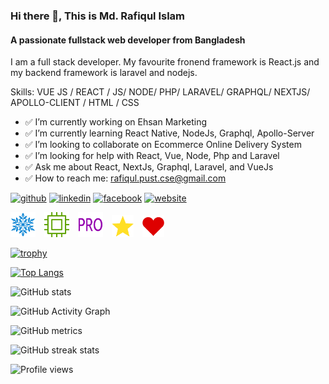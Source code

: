 <!-- ![A passionate fullstack web developer from Bangladesh](https://scontent.frjh1-1.fna.fbcdn.net/v/t39.30808-6/277736332_124910266789501_2916874597409137460_n.jpg?_nc_cat=104&ccb=1-7&_nc_sid=e3f864&_nc_eui2=AeHiWvmAcytaIGm4DmppFFs9K-XLXicAW-0r5cteJwBb7eoAenJC00LQpTGdi1AeZXHZ4LuN7q3XJ0iR2Wy1fSR8&_nc_ohc=DrOrvX4CMMgAX-TMXhZ&tn=6g74O8hqpgCEV6WM&_nc_ht=scontent.frjh1-1.fna&oh=00_AT8ITc1iRmgu_87dPoZOHzzf_gZTWrPmH3r0Y_kGdTR2hA&oe=62973A15) -->

### Hi there 👋, This is Md. Rafiqul Islam
#### A passionate fullstack web developer from Bangladesh


I am a full stack developer. My favourite fronend framework is React.js and my backend framework is laravel and nodejs.

Skills: VUE JS / REACT / JS/ NODE/ PHP/ LARAVEL/ GRAPHQL/ NEXTJS/ APOLLO-CLIENT / HTML / CSS

- ✅ I’m currently working on Ehsan Marketing 
- ✅ I’m currently learning React Native, NodeJs, Graphql, Apollo-Server 
- ✅ I’m looking to collaborate on Ecommerce Online Delivery System 
- ✅ I’m looking for help with React, Vue, Node, Php and Laravel 
- ✅ Ask me about React, NextJs, Graphql, Laravel, and VueJs 
- ✅ How to reach me: rafiqul.pust.cse@gmail.com 


[<img src='https://cdn.jsdelivr.net/npm/simple-icons@3.0.1/icons/github.svg' alt='github' height='40'>](https://github.com/pustian-rafiq)  [<img src='https://cdn.jsdelivr.net/npm/simple-icons@3.0.1/icons/linkedin.svg' alt='linkedin' height='40'>](https://www.linkedin.com/in/md-rafiqul-islam-15086b1ba/)  [<img src='https://cdn.jsdelivr.net/npm/simple-icons@3.0.1/icons/facebook.svg' alt='facebook' height='40'>](https://www.facebook.com/csean.rafiq)  [<img src='https://cdn.jsdelivr.net/npm/simple-icons@3.0.1/icons/icloud.svg' alt='website' height='40'>](https://www.sundarbanshop.com)  

<a href='https://archiveprogram.github.com/'><img src='https://raw.githubusercontent.com/acervenky/animated-github-badges/master/assets/acbadge.gif' width='40' height='40'></a> <a href='https://docs.github.com/en/developers'><img src='https://raw.githubusercontent.com/acervenky/animated-github-badges/master/assets/devbadge.gif' width='40' height='40'></a> <a href='https://github.com/pricing'><img src='https://raw.githubusercontent.com/acervenky/animated-github-badges/master/assets/pro.gif' width='40' height='40'></a> <a href='https://stars.github.com/'><img src='https://raw.githubusercontent.com/acervenky/animated-github-badges/master/assets/starbadge.gif' width='35' height='35'></a> <a href='https://docs.github.com/en/github/supporting-the-open-source-community-with-github-sponsors'><img src='https://raw.githubusercontent.com/acervenky/animated-github-badges/master/assets/sponsorbadge.gif' width='35' height='35'></a> 

[![trophy](https://github-profile-trophy.vercel.app/?username=pustian-rafiq)](https://github.com/ryo-ma/github-profile-trophy)

[![Top Langs](https://github-readme-stats.vercel.app/api/top-langs/?username=pustian-rafiq)](https://github.com/anuraghazra/github-readme-stats)

![GitHub stats](https://github-readme-stats.vercel.app/api?username=pustian-rafiq&show_icons=true)  

![GitHub Activity Graph](https://activity-graph.herokuapp.com/graph?username=pustian-rafiq)  

![GitHub metrics](https://metrics.lecoq.io/pustian-rafiq)  

![GitHub streak stats](https://github-readme-streak-stats.herokuapp.com/?user=pustian-rafiq)  

![Profile views](https://gpvc.arturio.dev/pustian-rafiq)  
